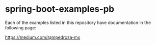 # spring-boot-examples-pb

Each of the examples listed in this repository have documentation in the following page:

https://medium.com/@mpedroza-mx
